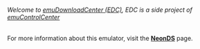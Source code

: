 ###### Welcome to [emuDownloadCenter (EDC)](https://github.com/PhoenixInteractiveNL/emuDownloadCenter/wiki/), EDC is a side project of [emuControlCenter](https://github.com/PhoenixInteractiveNL/emuControlCenter/wiki/)

For more information about this emulator, visit the [**NeonDS**](https://github.com/PhoenixInteractiveNL/emuDownloadCenter/wiki/Emulator-neonds#menu) page.
